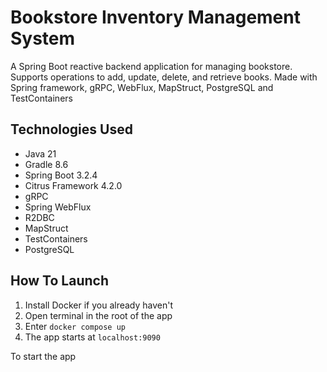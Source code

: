 # Bookstore Inventory Management System
A Spring Boot reactive backend application for managing bookstore. Supports operations to add, update, delete, and retrieve books.
Made with Spring framework, gRPC, WebFlux, MapStruct, PostgreSQL and TestContainers

## Technologies Used
- Java 21
- Gradle 8.6
- Spring Boot 3.2.4
- Citrus Framework 4.2.0
- gRPC
- Spring WebFlux
- R2DBC
- MapStruct
- TestContainers
- PostgreSQL

## How To Launch
1. Install Docker if you already haven't
2. Open terminal in the root of the app
3. Enter ``docker compose up``
4. The app starts at ``localhost:9090``


To start the app